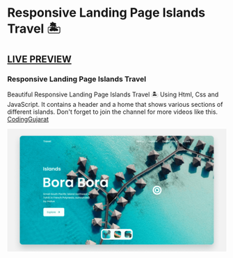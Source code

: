 # Responsive Landing Page Islands Travel 🏝️
## [LIVE PREVIEW](https://codinggujaratweb.github.io/Create-Responsive-landing-Page-Islands-Travel)
### Responsive Landing Page Islands Travel
Beautiful Responsive Landing Page Islands Travel 🏝️ Using Html, Css and JavaScript. It contains a header and a home that shows various sections of different islands.
Don't forget to join the channel for more videos like this. [CodingGujarat](https://www.youtube.com/@CodingGujarat)

![Landing Page Travel](/preview.png)
